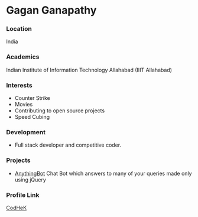 # Gagan Ganapathy

### Location

India

### Academics

Indian Institute of Information Technology Allahabad (IIIT Allahabad)

### Interests

- Counter Strike
- Movies
- Contributing to open source projects
- Speed Cubing

### Development

- Full stack developer and competitive coder.

### Projects

- [AnythingBot](https://github.com/CodHeK/AnythingBot) Chat Bot which answers to many of your queries made only using jQuery

### Profile Link

[CodHeK](https://github.com/CodHeK)
